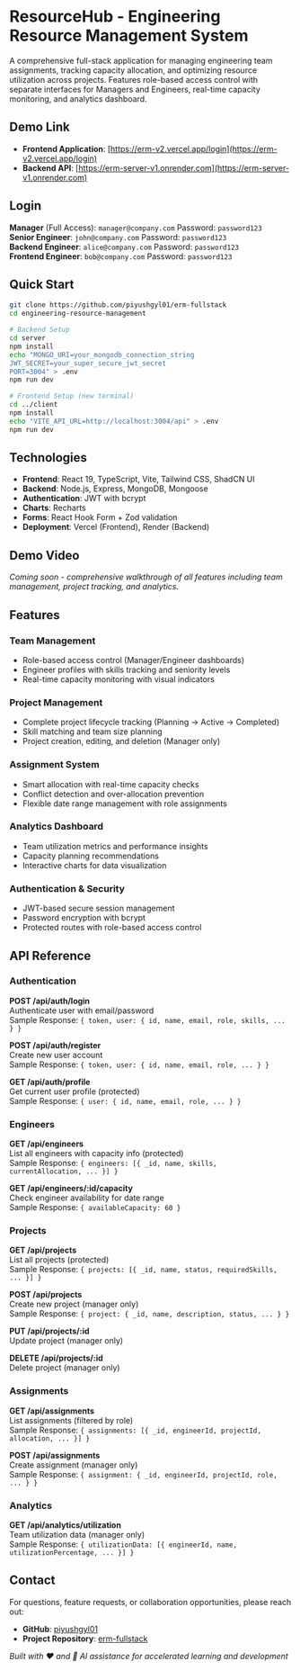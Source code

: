 # **ResourceHub - Engineering Resource Management System**

A comprehensive full-stack application for managing engineering team assignments, tracking capacity allocation, and optimizing resource utilization across projects. Features role-based access control with separate interfaces for Managers and Engineers, real-time capacity monitoring, and analytics dashboard.

## **Demo Link**
- **Frontend Application**: [https://erm-v2.vercel.app/login](https://erm-v2.vercel.app/login)
- **Backend API**: [https://erm-server-v1.onrender.com](https://erm-server-v1.onrender.com)

## **Login**
**Manager** (Full Access): `manager@company.com` Password: `password123`  
**Senior Engineer**: `john@company.com` Password: `password123`  
**Backend Engineer**: `alice@company.com` Password: `password123`  
**Frontend Engineer**: `bob@company.com` Password: `password123`

## **Quick Start**

```bash
git clone https://github.com/piyushgyl01/erm-fullstack
cd engineering-resource-management

# Backend Setup
cd server
npm install
echo "MONGO_URI=your_mongodb_connection_string
JWT_SECRET=your_super_secure_jwt_secret
PORT=3004" > .env
npm run dev

# Frontend Setup (new terminal)
cd ../client
npm install
echo "VITE_API_URL=http://localhost:3004/api" > .env
npm run dev
```

## **Technologies**
* **Frontend**: React 19, TypeScript, Vite, Tailwind CSS, ShadCN UI
* **Backend**: Node.js, Express, MongoDB, Mongoose
* **Authentication**: JWT with bcrypt
* **Charts**: Recharts
* **Forms**: React Hook Form + Zod validation
* **Deployment**: Vercel (Frontend), Render (Backend)

## **Demo Video**
*Coming soon - comprehensive walkthrough of all features including team management, project tracking, and analytics.*

## **Features**

### **Team Management**
* Role-based access control (Manager/Engineer dashboards)
* Engineer profiles with skills tracking and seniority levels
* Real-time capacity monitoring with visual indicators

### **Project Management** 
* Complete project lifecycle tracking (Planning → Active → Completed)
* Skill matching and team size planning
* Project creation, editing, and deletion (Manager only)

### **Assignment System**
* Smart allocation with real-time capacity checks
* Conflict detection and over-allocation prevention
* Flexible date range management with role assignments

### **Analytics Dashboard**
* Team utilization metrics and performance insights
* Capacity planning recommendations
* Interactive charts for data visualization

### **Authentication & Security**
* JWT-based secure session management
* Password encryption with bcrypt
* Protected routes with role-based access control

## **API Reference**

### **Authentication**
**POST /api/auth/login**  
Authenticate user with email/password  
Sample Response: `{ token, user: { id, name, email, role, skills, ... } }`

**POST /api/auth/register**  
Create new user account  
Sample Response: `{ token, user: { id, name, email, role, ... } }`

**GET /api/auth/profile**  
Get current user profile (protected)  
Sample Response: `{ user: { id, name, email, role, ... } }`

### **Engineers**
**GET /api/engineers**  
List all engineers with capacity info (protected)  
Sample Response: `{ engineers: [{ _id, name, skills, currentAllocation, ... }] }`

**GET /api/engineers/:id/capacity**  
Check engineer availability for date range  
Sample Response: `{ availableCapacity: 60 }`

### **Projects**
**GET /api/projects**  
List all projects (protected)  
Sample Response: `{ projects: [{ _id, name, status, requiredSkills, ... }] }`

**POST /api/projects**  
Create new project (manager only)  
Sample Response: `{ project: { _id, name, description, status, ... } }`

**PUT /api/projects/:id**  
Update project (manager only)  

**DELETE /api/projects/:id**  
Delete project (manager only)

### **Assignments**
**GET /api/assignments**  
List assignments (filtered by role)  
Sample Response: `{ assignments: [{ _id, engineerId, projectId, allocation, ... }] }`

**POST /api/assignments**  
Create assignment (manager only)  
Sample Response: `{ assignment: { _id, engineerId, projectId, role, ... } }`

### **Analytics**
**GET /api/analytics/utilization**  
Team utilization data (manager only)  
Sample Response: `{ utilizationData: [{ engineerId, name, utilizationPercentage, ... }] }`

## **Contact**

For questions, feature requests, or collaboration opportunities, please reach out:
- **GitHub**: [piyushgyl01](https://github.com/piyushgyl01)
- **Project Repository**: [erm-fullstack](https://github.com/piyushgyl01/erm-fullstack)

*Built with ❤️ and 🤖 AI assistance for accelerated learning and development*
